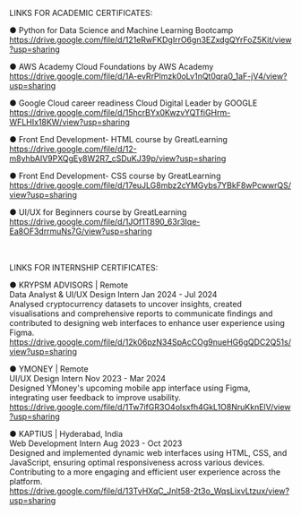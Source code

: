 LINKS FOR ACADEMIC CERTIFICATES: <br>

● Python for Data Science and Machine Learning Bootcamp <br>
https://drive.google.com/file/d/121eRwFKDgIrrO6gn3EZxdgQYrFoZ5Kit/view?usp=sharing <br>

● AWS Academy Cloud Foundations by AWS Academy<br>
https://drive.google.com/file/d/1A-evRrPlmzk0oLv1nQt0qra0_1aF-jV4/view?usp=sharing<br>

● Google Cloud career readiness Cloud Digital Leader by GOOGLE<br>
https://drive.google.com/file/d/15hcrBYx0KwzvYQTfiGHrm-WFLHIx18KW/view?usp=sharing<br>

● Front End Development- HTML course by GreatLearning<br>
https://drive.google.com/file/d/12-m8yhbAIV9PXQgEy8W2R7_cSDuKJ39p/view?usp=sharing<br>

● Front End Development- CSS course by GreatLearning<br>
https://drive.google.com/file/d/17euJLG8mbz2cYMGybs7YBkF8wPcwwrQS/view?usp=sharing<br>

● UI/UX for Beginners course by GreatLearning<br>
https://drive.google.com/file/d/1JOf1T890_63r3Iqe-Ea8OF3drrmuNs7G/view?usp=sharing<br>
<br>
<br>

LINKS FOR INTERNSHIP CERTIFICATES: <br>

● KRYPSM ADVISORS | Remote <br>
Data Analyst & UI/UX Design Intern Jan 2024 - Jul 2024 <br>
Analysed cryptocurrency datasets to uncover insights, created visualisations and
comprehensive reports to communicate findings and contributed to designing web interfaces
to enhance user experience using Figma. <br>
https://drive.google.com/file/d/12k06pzN34SpAcCOg9nueHG6gQDC2Q51s/view?usp=sharing <br>

● YMONEY | Remote <br>
UI/UX Design Intern Nov 2023 - Mar 2024 <br>
Designed YMoney's upcoming mobile app interface using Figma, integrating user feedback to
improve usability. <br>
https://drive.google.com/file/d/1Tw7ifGR3O4olsxfh4GkL1O8NruKknElV/view?usp=sharing <br>

● KAPTIUS | Hyderabad, India  <br>
Web Development Intern Aug 2023 - Oct 2023 <br>
Designed and implemented dynamic web interfaces using HTML, CSS, and JavaScript, ensuring
optimal responsiveness across various devices. Contributing to a more engaging and efficient
user experience across the platform. <br>
https://drive.google.com/file/d/13TvHXqC_Jnlt58-2t3o_WqsLixvLtzux/view?usp=sharing





